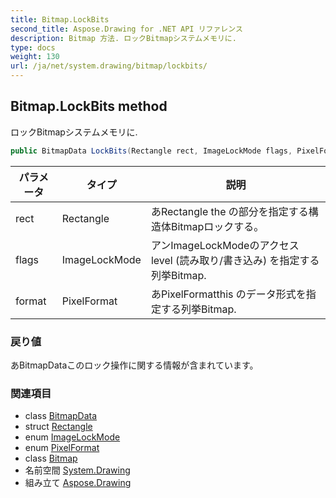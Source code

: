 ```yaml
---
title: Bitmap.LockBits
second_title: Aspose.Drawing for .NET API リファレンス
description: Bitmap 方法. ロックBitmapシステムメモリに.
type: docs
weight: 130
url: /ja/net/system.drawing/bitmap/lockbits/
---
```

## Bitmap.LockBits method

ロックBitmapシステムメモリに.

```csharp
public BitmapData LockBits(Rectangle rect, ImageLockMode flags, PixelFormat format)
```

| パラメータ | タイプ | 説明 |
| --- | --- | --- |
| rect | Rectangle | あRectangle the の部分を指定する構造体Bitmapロックする。 |
| flags | ImageLockMode | アンImageLockModeのアクセス level (読み取り/書き込み) を指定する列挙Bitmap. |
| format | PixelFormat | あPixelFormatthis のデータ形式を指定する列挙Bitmap. |

### 戻り値

あBitmapDataこのロック操作に関する情報が含まれています。

### 関連項目

* class [BitmapData](../../../system.drawing.imaging/bitmapdata/)
* struct [Rectangle](../../rectangle/)
* enum [ImageLockMode](../../../system.drawing.imaging/imagelockmode/)
* enum [PixelFormat](../../../system.drawing.imaging/pixelformat/)
* class [Bitmap](../)
* 名前空間 [System.Drawing](../../bitmap/)
* 組み立て [Aspose.Drawing](../../../)


